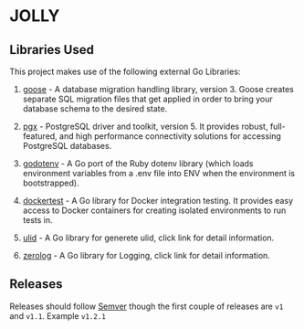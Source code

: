 # JOLLY

[//]: # (This is a Go-based project developed to perform several database operations and migrations featuring an intuitive command line interface.)

## Libraries Used

This project makes use of the following external Go Libraries:

1. [goose](https://github.com/pressly/goose) - A database migration handling library, version 3. Goose creates separate SQL migration files that get applied in order to bring your database schema to the desired state.

2. [pgx](https://github.com/jackc/pgx) - PostgreSQL driver and toolkit, version 5. It provides robust, full-featured, and high performance connectivity solutions for accessing PostgreSQL databases.

3. [godotenv](https://github.com/joho/godotenv) - A Go port of the Ruby dotenv library (which loads environment variables from a .env file into ENV when the environment is bootstrapped).
   
4. [dockertest](https://github.com/ory/dockertest) - A Go library for Docker integration testing. It provides easy access to Docker containers for creating isolated environments to run tests in.

5. [ulid](https://github.com/oklog/ulid) - A Go library for generete ulid, click link for detail information.

6. [zerolog](https://github.com/rs/zerolog) - A Go library for Logging, click link for detail information.

## Releases

Releases should follow [Semver](http://semver.org/) though the first couple of releases are `v1` and `v1.1`.  Example `v1.2.1`